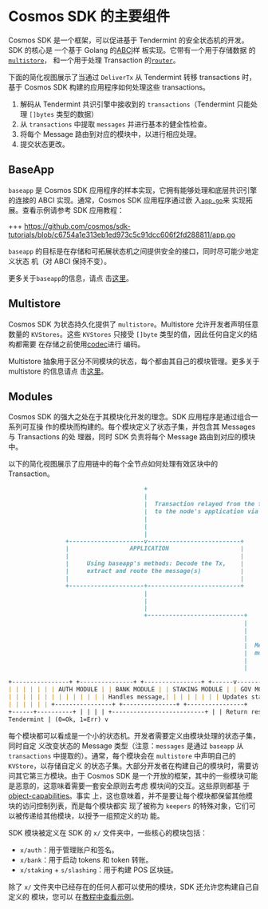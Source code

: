 # Cosmos SDK 的主要组件

Cosmos SDK 是一个框架，可以促进基于 Tendermint 的安全状态机的开发。SDK 的核心是
一个基于 Golang
的[ABCI](https://docs.cosmos.network/master/intro/sdk-app-architecture.html#abci)样
板实现。它带有一个用于存储数据
的[`multistore`](https://docs.cosmos.network/master/core/store.html#multistore)，
和一个用于处理 Transaction
的[`router`](https://docs.cosmos.network/master/core/baseapp.html#routing)。

下面的简化视图展示了当通过 `DeliverTx` 从 Tendermint 转移 transactions 时，基于
Cosmos SDK 构建的应用程序如何处理这些 transactions。

1. 解码从 Tendermint 共识引擎中接收到的 `transactions`（Tendermint 只能处理
   `[]bytes` 类型的数据）
2. 从 `transactions` 中提取 `messages` 并进行基本的健全性检查。
3. 将每个 Message 路由到对应的模块中，以进行相应处理。
4. 提交状态更改。

## BaseApp

`baseapp` 是 Cosmos SDK 应用程序的样本实现，它拥有能够处理和底层共识引擎的连接的
ABCI 实现。通常，Cosmos SDK 应用程序通过嵌
入[`app.go`](https://docs.cosmos.network/master/basics/app-anatomy.html#core-application-file)来
实现拓展。查看示例请参考 SDK 应用教程：

+++
https://github.com/cosmos/sdk-tutorials/blob/c6754a1e313eb1ed973c5c91dcc606f2fd288811/app.go

`baseapp` 的目标是在存储和可拓展状态机之间提供安全的接口，同时尽可能少地定义状态
机（对 ABCI 保持不变）。

更多关于`baseapp`的信息，请点
击[这里](https://docs.cosmos.network/master/core/baseapp.html)。

## Multistore

Cosmos SDK 为状态持久化提供了 `multistore`。Multistore 允许开发者声明任意数量的
`KVStores`。这些 `KVStores` 只接受 `[]byte` 类型的值，因此任何自定义的结构都需要
在存储之前使用[codec](https://docs.cosmos.network/master/core/encoding.html)进行
编码。

Multistore 抽象用于区分不同模块的状态，每个都由其自己的模块管理。更多关于
multistore 的信息请点
击[这里](https://docs.cosmos.network/master/core/store.html#multistore)。

## Modules

Cosmos SDK 的强大之处在于其模块化开发的理念。SDK 应用程序是通过组合一系列可互操
作的模块而构建的。每个模块定义了状态子集，并包含其 Messages 与 Transactions 的处
理器，同时 SDK 负责将每个 Message 路由到对应的模块中。

以下的简化视图展示了应用链中的每个全节点如何处理有效区块中的 Transaction。

```md
                                      +
                                      |
                                      |  Transaction relayed from the full-node's Tendermint engine
                                      |  to the node's application via DeliverTx
                                      |
                                      |
                                      |
                +---------------------v--------------------------+
                |                 APPLICATION                    |
                |                                                |
                |     Using baseapp's methods: Decode the Tx,    |
                |     extract and route the message(s)           |
                |                                                |
                +---------------------+--------------------------+
                                      |
                                      |
                                      |
                                      +---------------------------+
                                                                  |
                                                                  |
                                                                  |
                                                                  |  Message routed to the correct
                                                                  |  module to be processed
                                                                  |
                                                                  |

+----------------+ +---------------+ +----------------+ +------v----------+ | |
| | | | | | | AUTH MODULE | | BANK MODULE | | STAKING MODULE | | GOV MODULE | |
| | | | | | | | | | | | | | Handles message,| | | | | | | | Updates state | | |
| | | | | | +----------------+ +---------------+ +----------------+
+------+----------+ | | | | +--------------------------+ | | Return result to
Tendermint | (0=Ok, 1=Err) v
```

每个模块都可以看成是一个小的状态机。开发者需要定义由模块处理的状态子集，同时自定
义改变状态的 Message 类型（注意：`messages` 是通过 `baseapp` 从 `transactions`
中提取的）。通常，每个模块会在 `multistore` 中声明自己的 `KVStore`，以存储自定义
的状态子集。大部分开发者在构建自己的模块时，需要访问其它第三方模块。由于 Cosmos
SDK 是一个开放的框架，其中的一些模块可能是恶意的，这意味着需要一套安全原则去考虑
模块间的交互。这些原则都基
于[object-capabilities](https://docs.cosmos.network/master/core/ocap.html)。事实
上，这也意味着，并不是要让每个模块都保留其他模块的访问控制列表，而是每个模块都实
现了被称为 `keepers` 的特殊对象，它们可以被传递给其他模块，以授予一组预定义的功
能。

SDK 模块被定义在 SDK 的 `x/` 文件夹中，一些核心的模块包括：

- `x/auth`：用于管理账户和签名。
- `x/bank`：用于启动 tokens 和 token 转账。
- `x/staking` + `s/slashing`：用于构建 POS 区块链。

除了 `x/` 文件夹中已经存在的任何人都可以使用的模块，SDK 还允许您构建自己自定义的
模块，您可以
在[教程中查看示例](https://cosmos.network/docs/tutorial/keeper.html)。
